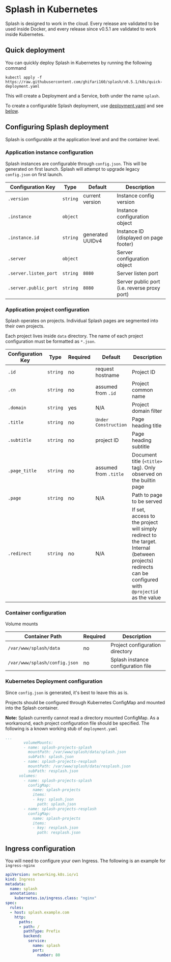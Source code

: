 # Splash in Kubernetes

Splash is designed to work in the cloud.
Every release are validated to be used inside Docker, and every release since v0.5.1 are validated to work inside Kubernetes.

## Quick deployment

You can quickly deploy Splash in Kubernetes by running the following command

``` shell
kubectl apply -f https://raw.githubusercontent.com/ghifari160/splash/v0.5.1/k8s/quick-deployment.yaml
```

This will create a Deployment and a Service, both under the name `splash`.

To create a configurable Splash deployment, use [deployment.yaml](deployment.yaml) and see [below](#configuring-splash-deployment).

## Configuring Splash deployment

Splash is configurable at the application level and and the container level.

### Application instance configuration

Splash instances are configurable through `config.json`.
This will be generated on first launch.
Splash will attempt to upgrade legacy `config.json` on first launch.

| Configuration Key     | Type     | Default          | Description                                  |
|-----------------------|----------|------------------|----------------------------------------------|
| `.version`            | `string` | current version  | Instance config version                      |
| `.instance`           | `object` |                  | Instance configuration object                |
| `.instance.id`        | `string` | generated UUIDv4 | Instance ID (displayed on page footer)       |
| `.server`             | `object` |                  | Server configuration object                  |
| `.server.listen_port` | `string` | `8080`           | Server listen port                           |
| `.server.public_port` | `string` | `8080`           | Server public port (i.e. reverse proxy port) |

### Application project configuration

Splash operates on projects.
Individual Splash pages are segmented into their own projects.

Each project lives inside `data` directory.
The name of each project configuration must be formatted as `*.json`.

| Configuration Key | Type     | Required | Default               | Description               |
|-------------------|----------|----------|-----------------------|---------------------------|
| `.id`             | `string` | no       | request hostname      | Project ID                |
| `.cn`             | `string` | no       | assumed from `.id`    | Project common name       |
| `.domain`         | `string` | yes      | N/A                   | Project domain filter     |
| `.title`          | `string` | no       | `Under Construction`  | Page heading title        |
| `.subtitle`       | `string` | no       | project ID            | Page heading subtitle     |
| `.page_title`     | `string` | no       | assumed from `.title` | Document title (`<title>` tag). Only observed on the builtin page |
| `.page`           | `string` | no       | N/A                   | Path to page to be served |
| `.redirect`       | `string` | no       | N/A                   | If set, access to the project will simply redirect to the target. Internal (between projects) redirects can be configured with `@projectid` as the value |

### Container configuration

Volume mounts

| Container Path                | Required | Description                        |
|-------------------------------|----------|------------------------------------|
| `/var/www/splash/data`        | no       | Project configuration directory    |
| `/var/www/splash/config.json` | no       | Splash instance configuration file |

### Kubernetes Deployment configuration

Since `config.json` is generated, it's best to leave this as is.

Projects should be configured through Kubernetes ConfigMap and mounted into the Splash container.

**Note:** Splash currently cannot read a directory mounted ConfigMap.
As a workaround, each project configuration file should be specified.
The following is a known working stub of `deployment.yaml`

``` yaml
...
        volumeMounts:
        - name: splash-projects-splash
          mountPath: /var/www/splash/data/splash.json
          subPath: splash.json
        - name: splash-projects-resplash
          mountPath: /var/www/splash/data/resplash.json
          subPath: resplash.json
      volumes:
        - name: splash-projects-splash
          configMap:
            name: splash-projects
            items:
            - key: splash.json
              path: splash.json
        - name: splash-projects-resplash
          configMap:
            name: splash-projects
            items:
            - key: resplash.json
              path: resplash.json
```

## Ingress configuration

You will need to configure your own Ingress. The following is an example for `ingress-nginx`

``` yaml
apiVersion: networking.k8s.io/v1
kind: Ingress
metadata:
  name: splash
  annotations:
    kubernetes.io/ingress.class: "nginx"
spec:
  rules:
  - host: splash.example.com
    http:
      paths:
      - path: /
        pathType: Prefix
        backend:
          service:
            name: splash
            port:
              number: 80
```
